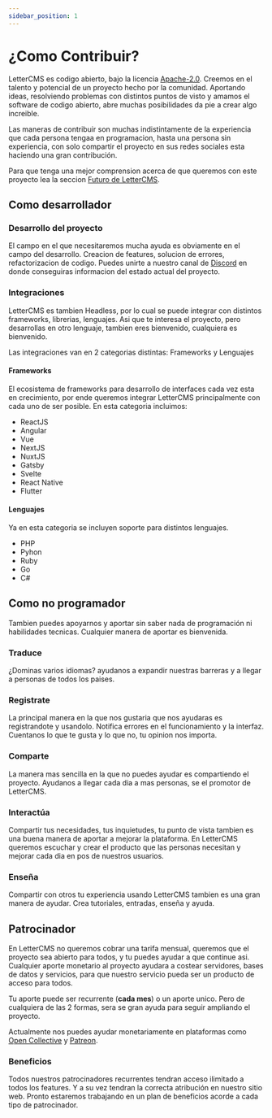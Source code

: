 ```yaml
---
sidebar_position: 1
---
```


# ¿Como Contribuir?

LetterCMS es codigo abierto, bajo la licencia [Apache-2.0](url). Creemos en el talento y potencial de un proyecto hecho por la comunidad. Aportando ideas, resolviendo problemas con distintos puntos de visto y amamos el software de codigo abierto, abre muchas posibilidades da pie a crear algo increible.


Las maneras de contribuir son muchas indistintamente de la experiencia que cada persona tengaa en programacion, hasta una persona sin experiencia, con solo compartir el proyecto en sus redes sociales esta haciendo una gran contribución.

Para que tenga una mejor comprension acerca de que queremos con este proyecto lea la seccion [Futuro de LetterCMS](docs/roadmap).

## Como desarrollador

### Desarrollo del proyecto

El campo en el que necesitaremos mucha ayuda es obviamente en el campo del desarrollo. Creacion de features, solucion de errores, refactorizacion de codigo. Puedes unirte a nuestro canal de [Discord](https://discord.gg/Jx6XTSA2Wz) en donde conseguiras informacion del estado actual del proyecto.

### Integraciones

LetterCMS es tambien Headless, por lo cual se puede integrar con distintos frameworks, librerias, lenguajes. Asi que te interesa el proyecto, pero desarrollas en otro lenguaje, tambien eres bienvenido, cualquiera es bienvenido.

Las integraciones van en 2 categorias distintas: Frameworks y Lenguajes

#### Frameworks

El ecosistema de frameworks para desarrollo de interfaces cada vez esta en crecimiento, por ende queremos integrar LetterCMS principalmente con cada uno de ser posible. En esta categoria incluimos:

- ReactJS
- Angular
- Vue
- NextJS
- NuxtJS
- Gatsby
- Svelte
- React Native
- Flutter

#### Lenguajes

Ya en esta categoria se incluyen soporte para distintos lenguajes.

- PHP
- Pyhon
- Ruby
- Go
- C#

## Como no programador

Tambien puedes apoyarnos y aportar sin saber nada de programación ni habilidades tecnicas. Cualquier manera de aportar es bienvenida.

### Traduce

¿Dominas varios idiomas? ayudanos a expandir nuestras barreras y a llegar a personas de todos los paises.

### Registrate

La principal manera en la que nos gustaria que nos ayudaras es registrandote y usandolo. Notifica errores en el funcionamiento y la interfaz. Cuentanos lo que te gusta y lo que no, tu opinion nos importa.

### Comparte

La manera mas sencilla en la que no puedes ayudar es compartiendo el proyecto. Ayudanos a llegar cada dia a mas personas, se el promotor de LetterCMS.

### Interactúa

Compartir tus necesidades, tus inquietudes, tu punto de vista tambien es una buena manera de aportar a mejorar la plataforma. En LetterCMS queremos escuchar y crear el producto que las personas necesitan y mejorar cada dia en pos de nuestros usuarios.

### Enseña

Compartir con otros tu experiencia usando LetterCMS tambien es una gran manera de ayudar. Crea tutoriales, entradas, enseña y ayuda.

## Patrocinador

En LetterCMS no queremos cobrar una tarifa mensual, queremos que el proyecto sea abierto para todos, y tu puedes ayudar a que continue asi. Cualquier aporte monetario al proyecto ayudara a costear servidores, bases de datos y servicios, para que nuestro servicio pueda ser un producto de acceso para todos.

Tu aporte puede ser recurrente (**cada mes**) o un aporte unico. Pero de cualquiera de las 2 formas, sera se gran ayuda para seguir ampliando el proyecto.

Actualmente nos puedes ayudar monetariamente en plataformas como [Open Collective](https://www.opencollective.com/lettercms) y [Patreon](https://www.patron.com/lettercms).

### Beneficios

Todos nuestros patrocinadores recurrentes tendran acceso ilimitado a todos los features. Y a su vez tendran la correcta atribución en nuestro sitio web. Pronto estaremos trabajando en un plan de beneficios acorde a cada tipo de patrocinador.
